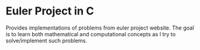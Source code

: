 # Euler Project in C
Provides implementations of problems from euler project website. The goal is to learn both mathematical and computational concepts as I try to solve/implement such problems.  
